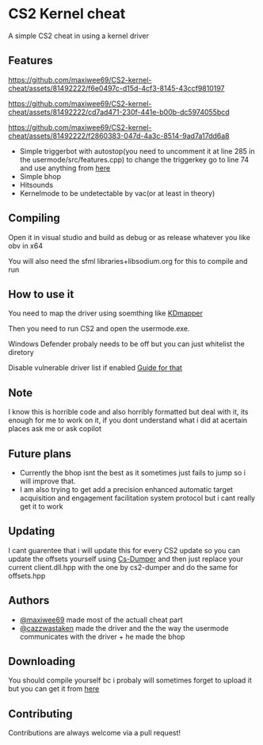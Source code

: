 # CS2 Kernel cheat

A simple CS2 cheat in using a kernel driver

## Features

https://github.com/maxiwee69/CS2-kernel-cheat/assets/81492222/f6e0497c-d15d-4cf3-8145-43ccf9810197



https://github.com/maxiwee69/CS2-kernel-cheat/assets/81492222/cd7ad471-230f-441e-b00b-dc5974055bcd



https://github.com/maxiwee69/CS2-kernel-cheat/assets/81492222/f2860383-047d-4a3c-8514-9ad7a17dd6a8



- Simple triggerbot with autostop(you need to uncomment it at line 285 in the usermode/src/features.cpp) to change the triggerkey go to line 74 and use anything from [here](https://learn.microsoft.com/de-de/windows/win32/inputdev/virtual-key-codes)
- Simple bhop 
- Hitsounds
- Kernelmode to be undetectable by vac(or at least in theory)


## Compiling

Open it in visual studio and build as debug or as release whatever you like obv in x64

You will also need the sfml libraries+libsodium.org for this to compile and run
## How to use it

You need to map the driver using soemthing like [KDmapper](https://github.com/TheCruZ/kdmapper) 

Then you need to run CS2 and open the usermode.exe.

Windows Defender probaly needs to be off but you can just whitelist the diretory 

Disable vulnerable driver list if enabled [Guide for that](https://support.microsoft.com/en-au/topic/kb5020779-the-vulnerable-driver-blocklist-after-the-october-2022-preview-release-3fcbe13a-6013-4118-b584-fcfbc6a09936)
## Note

I know this is horrible code and also horribly formatted but deal with it, its enough for me to work on it, if you dont understand what i did at acertain places ask me or ask copilot

## Future plans
- Currently the bhop isnt the best as it sometimes just fails to jump so i will improve that.
- I am also trying to get add a precision enhanced automatic target acquisition and engagement facilitation system protocol but i cant really get it to work 

## Updating

I cant guarentee that i will update this for every CS2 update so you can update the offsets yourself using [Cs-Dumper](https://github.com/a2x/cs2-dumper) and then just replace your current client.dll.hpp with the one by cs2-dumper and do the same for offsets.hpp
## Authors
- [@maxiwee69](https://www.github.com/maxiwee69) made most of the actuall cheat part
- [@cazzwastaken](https://www.github.com/cazzwastaken) made the driver and the the way the usermode communicates with the driver + he made the bhop

## Downloading

You should compile yourself bc i probaly will sometimes forget to upload it but you can get it from [here](https://www.unknowncheats.me/forum/counter-strike-2-a/627119-cs2-kernel-cheat.html#post4018223)


## Contributing

Contributions are always welcome via a pull request!
